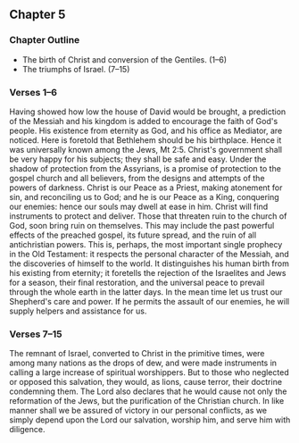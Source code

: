 ## Chapter 5

### Chapter Outline

- The birth of Christ and conversion of the Gentiles. (1–6)
- The triumphs of Israel. (7–15)

### Verses 1–6

Having showed how low the house of David would be brought, a prediction of the Messiah and his kingdom is added to encourage the faith of God's people. His existence from eternity as God, and his office as Mediator, are noticed. Here is foretold that Bethlehem should be his birthplace. Hence it was universally known among the Jews, Mt 2:5. Christ's government shall be very happy for his subjects; they shall be safe and easy. Under the shadow of protection from the Assyrians, is a promise of protection to the gospel church and all believers, from the designs and attempts of the powers of darkness. Christ is our Peace as a Priest, making atonement for sin, and reconciling us to God; and he is our Peace as a King, conquering our enemies: hence our souls may dwell at ease in him. Christ will find instruments to protect and deliver. Those that threaten ruin to the church of God, soon bring ruin on themselves. This may include the past powerful effects of the preached gospel, its future spread, and the ruin of all antichristian powers. This is, perhaps, the most important single prophecy in the Old Testament: it respects the personal character of the Messiah, and the discoveries of himself to the world. It distinguishes his human birth from his existing from eternity; it foretells the rejection of the Israelites and Jews for a season, their final restoration, and the universal peace to prevail through the whole earth in the latter days. In the mean time let us trust our Shepherd's care and power. If he permits the assault of our enemies, he will supply helpers and assistance for us.

### Verses 7–15

The remnant of Israel, converted to Christ in the primitive times, were among many nations as the drops of dew, and were made instruments in calling a large increase of spiritual worshippers. But to those who neglected or opposed this salvation, they would, as lions, cause terror, their doctrine condemning them. The Lord also declares that he would cause not only the reformation of the Jews, but the purification of the Christian church. In like manner shall we be assured of victory in our personal conflicts, as we simply depend upon the Lord our salvation, worship him, and serve him with diligence.

